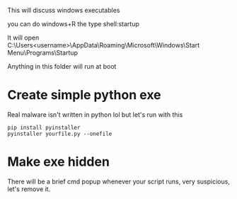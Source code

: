 

This will discuss windows executables

you can do windows+R the type shell:startup

It will open C:\Users\<username>\AppData\Roaming\Microsoft\Windows\Start Menu\Programs\Startup

Anything in this folder will run at boot



# Create simple python exe

Real malware isn't written in python lol but let's run with this

```
pip install pyinstaller
pyinstaller yourfile.py --onefile
```

# Make exe hidden

There will be a brief cmd popup whenever your script runs, very suspicious, let's remove it. 

